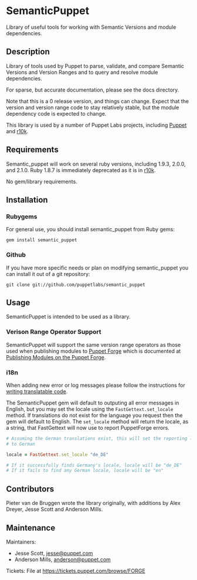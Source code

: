SemanticPuppet
==============

Library of useful tools for working with Semantic Versions and module
dependencies.

Description
-----------

Library of tools used by Puppet to parse, validate, and compare Semantic
Versions and Version Ranges and to query and resolve module dependencies.

For sparse, but accurate documentation, please see the docs directory.

Note that this is a 0 release version, and things can change. Expect that the
version and version range code to stay relatively stable, but the module
dependency code is expected to change.

This library is used by a number of Puppet Labs projects, including
[Puppet](https://github.com/puppetlabs/puppet) and
[r10k](https://github.com/puppetlabs/r10k).

Requirements
------------

Semantic_puppet will work on several ruby versions, including 1.9.3, 2.0.0, and
2.1.0. Ruby 1.8.7 is immediately deprecated as it is in
[r10k](https://github.com/puppetlabs/r10k).

No gem/library requirements.

Installation
------------

### Rubygems

For general use, you should install semantic_puppet from Ruby gems:

    gem install semantic_puppet

### Github

If you have more specific needs or plan on modifying semantic_puppet you can
install it out of a git repository:

    git clone git://github.com/puppetlabs/semantic_puppet

Usage
-----

SemanticPuppet is intended to be used as a library. 

### Verison Range Operator Support

SemanticPuppet will support the same version range operators as those used when
publishing modules to [Puppet Forge](https://forge.puppetlabs.com) which is
documented at 
[Publishing Modules on the Puppet Forge](https://docs.puppetlabs.com/puppet/latest/reference/modules_publishing.html#dependencies-in-metadatajson).

### i18n

When adding new error or log messages please follow the instructions for
[writing translatable code](https://github.com/puppetlabs/gettext-setup-gem#writing-translatable-code).

The SemanticPuppet gem will default to outputing all error messages in English, but you may set the locale
using the `FastGettext.set_locale` method. If translations do not exist for the language you request then the gem will
default to English. The `set_locale` method will return the locale, as a string, that FastGettext will now
use to report PuppetForge errors.

``` ruby
# Assuming the German translations exist, this will set the reporting language
# to German

locale = FastGettext.set_locale "de_DE"

# If it successfully finds Germany's locale, locale will be "de_DE"
# If it fails to find any German locale, locale will be "en"
```

Contributors
------------

Pieter van de Bruggen wrote the library originally, with additions by Alex
Dreyer, Jesse Scott and Anderson Mills.

## Maintenance

Maintainers:

* Jesse Scott, jesse@puppet.com
* Anderson Mills, anderson@puppet.com

Tickets: File at https://tickets.puppet.com/browse/FORGE
